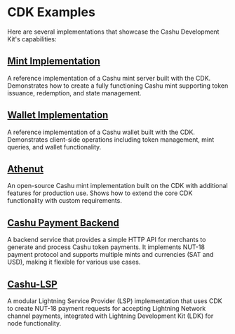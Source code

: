 # CDK Examples

Here are several implementations that showcase the Cashu Development Kit's capabilities:

## [Mint Implementation](https://github.com/cashubtc/cdk/tree/main/crates/cdk-mintd)
A reference implementation of a Cashu mint server built with the CDK. Demonstrates how to create a fully functioning Cashu mint supporting token issuance, redemption, and state management.

## [Wallet Implementation](https://github.com/cashubtc/cdk/tree/main/crates/cdk-cli)
A reference implementation of a Cashu wallet built with the CDK. Demonstrates client-side operations including token management, mint queries, and wallet functionality.

## [Athenut](https://github.com/thesimplekid/athenut-mint)
An open-source Cashu mint implementation built on the CDK with additional features for production use. Shows how to extend the core CDK functionality with custom requirements.

## [Cashu Payment Backend](https://github.com/thesimplekid/cashu-payment-backend)
A backend service that provides a simple HTTP API for merchants to generate and process Cashu token payments. It implements NUT-18 payment protocol and supports multiple mints and currencies (SAT and USD), making it flexible for various use cases.

## [Cashu-LSP](https://github.com/thesimplekid/cashu-lsp)
A modular Lightning Service Provider (LSP) implementation that uses CDK to create NUT-18 payment requests for accepting Lightning Network channel payments, integrated with Lightning Development Kit (LDK) for node functionality.

